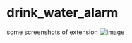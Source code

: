 # drink_water_alarm
some screenshots of extension 
![image](https://github.com/prakriti-yeole/drink_water_alarm/assets/114243966/0c208eee-87eb-410c-b850-661f5bfca637)
